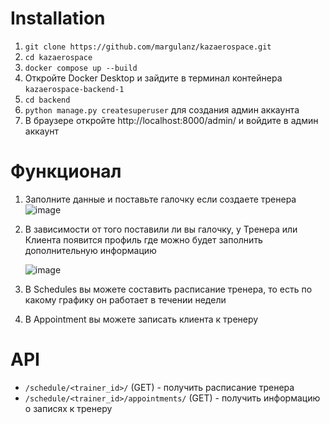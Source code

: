 # Installation

1) `git clone https://github.com/margulanz/kazaerospace.git`
2) `cd kazaerospace`
3) `docker compose up --build`
4) Откройте Docker Desktop и зайдите в терминал контейнера `kazaerospace-backend-1`
5) `cd backend`
6) `python manage.py createsuperuser` для создания админ аккаунта
7) В браузере откройте http://localhost:8000/admin/ и войдите в админ аккаунт


# Функционал
1) Заполните данные и поставьте галочку если создаете тренера
![image](https://github.com/margulanz/kazaerospace/assets/37156990/13b58b31-aabe-4015-8da9-142d73826632) 
2) В зависимости от того поставили ли вы галочку, у Тренера или Клиента появится профиль где можно будет заполнить дополнительную информацию

    ![image](https://github.com/margulanz/kazaerospace/assets/37156990/8fa60970-adf0-4ed6-9fd6-5a3bb51b6060)

3) В Schedules вы можете составить расписание тренера, то есть по какому графику он работает в течении недели
4) В Appointment вы можете записать клиента к тренеру


# API
- `/schedule/<trainer_id>/` (GET) - получить расписание тренера
- `/schedule/<trainer_id>/appointments/` (GET) - получить информацию о записях к тренеру
